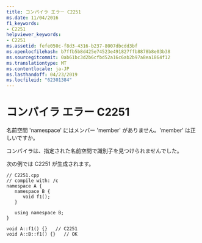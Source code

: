 ```yaml
---
title: コンパイラ エラー C2251
ms.date: 11/04/2016
f1_keywords:
- C2251
helpviewer_keywords:
- C2251
ms.assetid: fefe050c-f8d3-4316-b237-8007dbcdd3bf
ms.openlocfilehash: b7ffb5b8d425e74523e491827ffb8878b8e03b38
ms.sourcegitcommit: 0ab61bc3d2b6cfbd52a16c6ab2b97a8ea1864f12
ms.translationtype: MT
ms.contentlocale: ja-JP
ms.lasthandoff: 04/23/2019
ms.locfileid: "62301384"
---
```

# <a name="compiler-error-c2251"></a>コンパイラ エラー C2251

名前空間 'namespace' にはメンバー 'member' がありません。'member' は正しいですか。

コンパイラは、指定された名前空間で識別子を見つけられませんでした。

次の例では C2251 が生成されます。

```
// C2251.cpp
// compile with: /c
namespace A {
   namespace B {
      void f1();
   }

   using namespace B;
}

void A::f1() {}   // C2251
void A::B::f1() {}   // OK
```